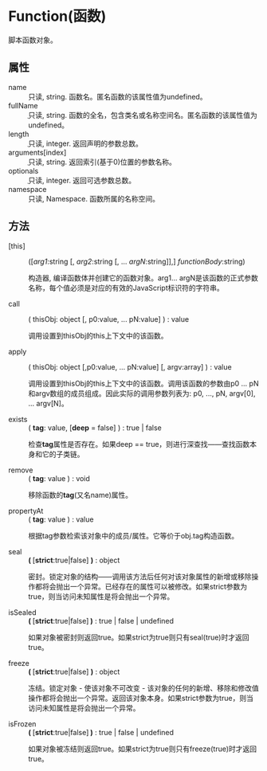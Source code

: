 # Function(函数)

<p>脚本函数对象。</p>
    <dl>
          <h2>属性</h2>
        <dt>name</dt>
        <dd>只读, string. 函数名。匿名函数的该属性值为undefined。</dd>
        <dt>fullName</dt>
        <dd>ֻ只读, string. 函数的全名，包含类名或名称空间名。匿名函数的该属性值为undefined。</dd>
        <dt>length</dt>
        <dd>ֻ只读, integer. 返回声明的参数总数。</dd>
        <dt>arguments[index]</dt>
        <dd>ֻ只读, string. 返回索引(基于0)位置的参数名称。</dd>
        <dt>optionals</dt>
        <dd>ֻ只读, integer. 返回可选参数总数。</dd>
        <dt>namespace</dt>
        <dd>只读, Namespace. 函数所属的名称空间。</dd>
        <h2>方法</h2>
        <dt>[this]</dt>
        <dd>
          <p>([<em>arg1</em>:string [, <em>arg2</em>:string [, ... <em>argN</em>:string]],] <em>functionBody</em>:string)</p>
          <p>构造器, 编译函数体并创建它的函数对象。arg1... argN是该函数的正式参数名称，每个值必须是对应的有效的JavaScript标识符的字符串。</p></dd>
        <dt>call</dt>
        <dd>
          <p>( thisObj: object [, p0:value, ... pN:value] ) : value</p>
          <p>调用设置到thisObj的this上下文中的该函数。</p></dd>
        <dt>apply</dt>
        <dd>
          <p>( thisObj: object [,p0:value, ... pN:value] [, argv:array] ) : value</p>
          <p>调用设置到thisObj的this上下文中的该函数。调用该函数的参数由p0 ... pN和argv数组的成员组成。因此实际的调用参数列表为: p0, ..., pN, argv[0], ... argv[N]。</p></dd>
        <dt>exists</dt>
        <dd>( <strong>tag</strong>: value, [<strong>deep</strong> = false] ) : true | false
          <p>检查<strong>tag</strong>属性是否存在。如果deep == true，则进行深查找——查找函数本身和它的子类链。</p></dd>
        <dt>remove</dt>
        <dd>( <strong>tag</strong>: value ) : void
          <p>移除函数的<strong>tag</strong>(又名name)属性。</p></dd>
        <dt>propertyAt</dt>
        <dd>( <strong>tag</strong>: value ) : value
          <p>根据tag参数检索该对象中的成员/属性。它等价于obj.tag构造函数。</p></dd>
        <dt>seal</dt>
        <dd><strong>( </strong>[<strong>strict</strong>:true|false] <strong>)</strong> : object
          <p>密封。锁定对象的结构——调用该方法后任何对该对象属性的新增或移除操作都将会抛出一个异常。已经存在的属性可以被修改。如果strict参数为true，则当访问未知属性是将会抛出一个异常。</p></dd>
        <dt>isSealed</dt>
        <dd><strong>( </strong>[<strong>strict</strong>:true|false]<strong> )</strong> : true | false | undefined
          <p>如果对象被密封则返回true。如果strict为true则只有seal(true)时才返回true。</p></dd>
        <dt>freeze</dt>
        <dd><strong>( </strong>[<strong>strict</strong>:true|false] <strong>)</strong> : object
          <p>冻结。锁定对象 - 使该对象不可改变 - 该对象的任何的新增、移除和修改值操作都将会抛出一个异常。返回该对象本身。如果strict参数为true，则当访问未知属性是将会抛出一个异常。</p></dd>
        <dt>isFrozen</dt>
        <dd><strong>( </strong>[<strong>strict</strong>:true|false]<strong> )</strong> : true | false | undefined
          <p>如果对象被冻结则返回true。如果strict为true则只有freeze(true)时才返回true。</p></dd></dl>